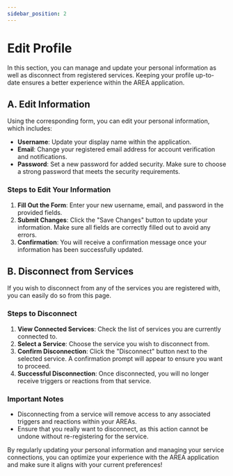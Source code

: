 ```yaml
---
sidebar_position: 2
---
```


# Edit Profile

In this section, you can manage and update your personal information as well as disconnect from registered services. Keeping your profile up-to-date ensures a better experience within the AREA application.

## A. Edit Information

Using the corresponding form, you can edit your personal information, which includes:

- **Username**: Update your display name within the application.
- **Email**: Change your registered email address for account verification and notifications.
- **Password**: Set a new password for added security. Make sure to choose a strong password that meets the security requirements.

### Steps to Edit Your Information

1. **Fill Out the Form**: Enter your new username, email, and password in the provided fields.
2. **Submit Changes**: Click the "Save Changes" button to update your information. Make sure all fields are correctly filled out to avoid any errors.
3. **Confirmation**: You will receive a confirmation message once your information has been successfully updated.

## B. Disconnect from Services

If you wish to disconnect from any of the services you are registered with, you can easily do so from this page.

### Steps to Disconnect

1. **View Connected Services**: Check the list of services you are currently connected to.
2. **Select a Service**: Choose the service you wish to disconnect from.
3. **Confirm Disconnection**: Click the "Disconnect" button next to the selected service. A confirmation prompt will appear to ensure you want to proceed.
4. **Successful Disconnection**: Once disconnected, you will no longer receive triggers or reactions from that service.

### Important Notes

- Disconnecting from a service will remove access to any associated triggers and reactions within your AREAs.
- Ensure that you really want to disconnect, as this action cannot be undone without re-registering for the service.

By regularly updating your personal information and managing your service connections, you can optimize your experience with the AREA application and make sure it aligns with your current preferences!
